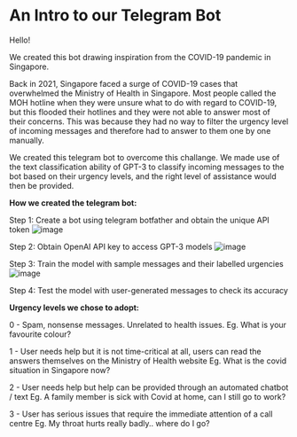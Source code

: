 # An Intro to our Telegram Bot
Hello!

We created this bot drawing inspiration from the COVID-19 pandemic in Singapore. 

Back in 2021, Singapore faced a surge of COVID-19 cases that overwhelmed the Ministry of Health in Singapore. Most people called the MOH hotline when they were unsure what to do with regard to COVID-19, but this flooded their hotlines and they were not able to answer most of their concerns. This was because they had no way to filter the urgency level of incoming messages and therefore had to answer to them one by one manually.

We created this telegram bot to overcome this challange. We made use of the text classification ability of GPT-3 to classify incoming messages to the bot based on their urgency levels, and the right level of assistance would then be provided. 

**How we created the telegram bot:**

Step 1: Create a bot using telegram botfather and obtain the unique API token 
![image](https://user-images.githubusercontent.com/95226664/198872494-a8cec197-3156-4114-bf15-3ba07d53c5df.png)

Step 2: Obtain OpenAI API key to access GPT-3 models
![image](https://user-images.githubusercontent.com/95226664/198872427-14e0304d-929f-46df-8930-74882dafa574.png)

Step 3: Train the model with sample messages and their labelled urgencies
![image](https://user-images.githubusercontent.com/95226664/198872648-e3a36aec-f3e6-4990-b017-2446bba7eeef.png)


Step 4: Test the model with user-generated messages to check its accuracy

**Urgency levels we chose to adopt:**

0 - Spam, nonsense messages. Unrelated to health issues.
Eg. What is your favourite colour?

1 - User needs help but it is not time-critical at all, users can read the answers themselves on the Ministry of Health website
Eg. What is the covid situation in Singapore now?

2 - User needs help but help can be provided through an automated chatbot / text
Eg. A family member is sick with Covid at home, can I still go to work? 

3 - User has serious issues that require the immediate attention of a call centre
Eg. My throat hurts really badly.. where do I go?

